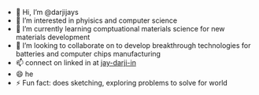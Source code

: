 - 👋 Hi, I’m @darjijays
- 👀 I’m interested in phyisics and computer science
- 🌱 I’m currently learning comptuational materials science for new materials development
- 💞️ I’m looking to collaborate on to develop breakthrough technologies for batteries and computer chips manufacturing
- 📫 connect on linked in at [jay-darji-in](https://www.linkedin.com/in/jay-darji-in/)
- 😄 he
- ⚡ Fun fact: does sketching, exploring problems to solve for world

<!---
darjijays/darjijays is a ✨ special ✨ repository because its `README.md` (this file) appears on your GitHub profile.
You can click the Preview link to take a look at your changes.
--->
